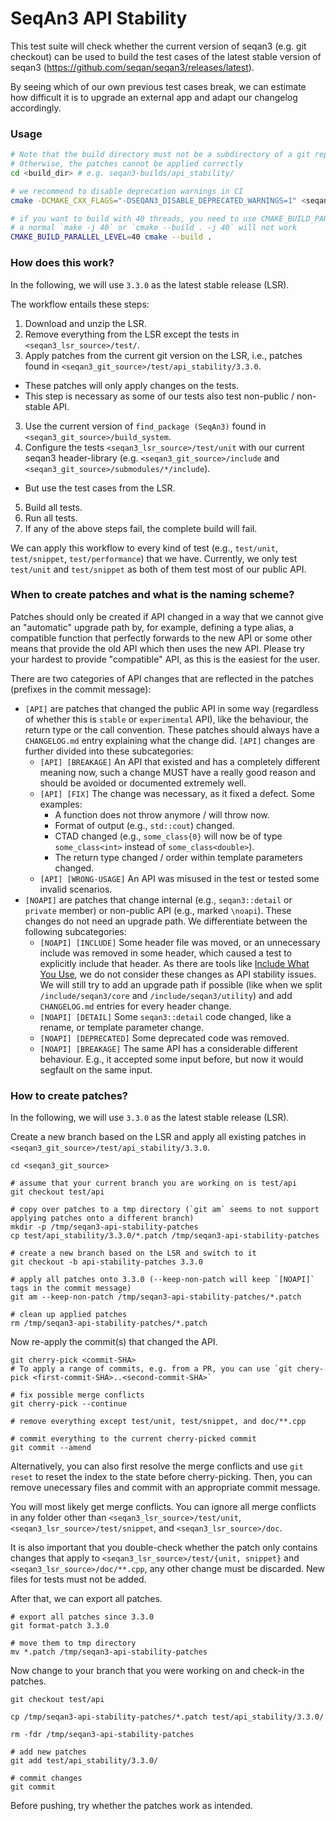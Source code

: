 <!-- SPDX-FileCopyrightText: 2006-2024 Knut Reinert & Freie Universität Berlin
     SPDX-FileCopyrightText: 2016-2024 Knut Reinert & MPI für molekulare Genetik
     SPDX-License-Identifier: CC-BY-4.0
-->

# SeqAn3 API Stability

This test suite will check whether the current version of seqan3 (e.g. git checkout) can be used to build the test cases
of the latest stable version of seqan3 (https://github.com/seqan/seqan3/releases/latest).

By seeing which of our own previous test cases break, we can estimate how difficult it is to upgrade an external app and
adapt our changelog accordingly.

### Usage

```bash
# Note that the build directory must not be a subdirectory of a git repository (a directory containing .git)
# Otherwise, the patches cannot be applied correctly
cd <build_dir> # e.g. seqan3-builds/api_stability/

# we recommend to disable deprecation warnings in CI
cmake -DCMAKE_CXX_FLAGS="-DSEQAN3_DISABLE_DEPRECATED_WARNINGS=1" <seqan3_git_checkout>

# if you want to build with 40 threads, you need to use CMAKE_BUILD_PARALLEL_LEVEL to specify the threads
# a normal `make -j 40` or `cmake --build . -j 40` will not work
CMAKE_BUILD_PARALLEL_LEVEL=40 cmake --build .
```

### How does this work?

In the following, we will use `3.3.0` as the latest stable release (LSR).

The workflow entails these steps:
1. Download and unzip the LSR.
2. Remove everything from the LSR except the tests in `<seqan3_lsr_source>/test/`.
3. Apply patches from the current git version on the LSR, i.e., patches found in
   `<seqan3_git_source>/test/api_stability/3.3.0`.
  * These patches will only apply changes on the tests.
  * This step is necessary as some of our tests also test non-public / non-stable API.
3. Use the current version of `find_package (SeqAn3)` found in `<seqan3_git_source>/build_system`.
4. Configure the tests `<seqan3_lsr_source>/test/unit` with our current seqan3 header-library
   (e.g. `<seqan3_git_source>/include` and `<seqan3_git_source>/submodules/*/include`).
  * But use the test cases from the LSR.
5. Build all tests.
6. Run all tests.
7. If any of the above steps fail, the complete build will fail.

We can apply this workflow to every kind of test (e.g., `test/unit`, `test/snippet`, `test/performance`) that we have.
Currently, we only test `test/unit` and `test/snippet` as both of them test most of our public API.

### When to create patches and what is the naming scheme?

Patches should only be created if API changed in a way that we cannot give an "automatic" upgrade path by, for example,
defining a type alias, a compatible function that perfectly forwards to the new API or some other means that provide the
old API which then uses the new API. Please try your hardest to provide "compatible" API, as this is the easiest for the
user.

There are two categories of API changes that are reflected in the patches (prefixes in the commit message):

* `[API]` are patches that changed the public API in some way (regardless of whether this is `stable` or `experimental`
  API), like the behaviour, the return type or the call convention. These patches should always have a `CHANGELOG.md`
  entry explaining what the change did. `[API]` changes are further divided into these subcategories:
  * `[API] [BREAKAGE]` An API that existed and has a completely different meaning now, such a change MUST have a really
    good reason and should be avoided or documented extremely well.
  * `[API] [FIX]` The change was necessary, as it fixed a defect. Some examples:
    * A function does not throw anymore / will throw now.
    * Format of output (e.g., `std::cout`) changed.
    * CTAD changed (e.g., `some_class{0}` will now be of type `some_class<int>` instead of `some_class<double>`).
    * The return type changed / order within template parameters changed.
  * `[API] [WRONG-USAGE]` An API was misused in the test or tested some invalid scenarios.
* `[NOAPI]` are patches that change internal (e.g., `seqan3::detail` or `private` member) or non-public API (e.g.,
  marked `\noapi`). These changes do not need an upgrade path. We differentiate between the following subcategories:
  * `[NOAPI] [INCLUDE]` Some header file was moved, or an unnecessary include was removed in some header,
    which caused a test to explicitly include that header. As there are tools like [Include What You
    Use](https://github.com/include-what-you-use/include-what-you-use), we do not consider these changes as API
    stability issues. We will still try to add an upgrade path if possible (like when we split `/include/seqan3/core`
    and `/include/seqan3/utility`) and add `CHANGELOG.md` entries for every header change.
  * `[NOAPI] [DETAIL]` Some `seqan3::detail` code changed, like a rename, or template parameter change.
  * `[NOAPI] [DEPRECATED]` Some deprecated code was removed.
  * `[NOAPI] [BREAKAGE]` The same API has a considerable different behaviour. E.g., it accepted some
    input before, but now it would segfault on the same input.


### How to create patches?

In the following, we will use `3.3.0` as the latest stable release (LSR).

Create a new branch based on the LSR and apply all existing patches in `<seqan3_git_source>/test/api_stability/3.3.0`.

```
cd <seqan3_git_source>

# assume that your current branch you are working on is test/api
git checkout test/api

# copy over patches to a tmp directory (`git am` seems to not support applying patches onto a different branch)
mkdir -p /tmp/seqan3-api-stability-patches
cp test/api_stability/3.3.0/*.patch /tmp/seqan3-api-stability-patches

# create a new branch based on the LSR and switch to it
git checkout -b api-stability-patches 3.3.0

# apply all patches onto 3.3.0 (--keep-non-patch will keep `[NOAPI]` tags in the commit message)
git am --keep-non-patch /tmp/seqan3-api-stability-patches/*.patch

# clean up applied patches
rm /tmp/seqan3-api-stability-patches/*.patch
```

Now re-apply the commit(s) that changed the API.

```
git cherry-pick <commit-SHA>
# To apply a range of commits, e.g. from a PR, you can use `git chery-pick <first-commit-SHA>..<second-commit-SHA>`

# fix possible merge conflicts
git cherry-pick --continue

# remove everything except test/unit, test/snippet, and doc/**.cpp

# commit everything to the current cherry-picked commit
git commit --amend
```

Alternatively, you can also first resolve the merge conflicts and use `git reset` to reset the index to the state
before cherry-picking. Then, you can remove unecessary files and commit with an appropriate commit message.

You will most likely get merge conflicts. You can ignore all merge conflicts in any folder other than
`<seqan3_lsr_source>/test/unit`, `<seqan3_lsr_source>/test/snippet`, and `<seqan3_lsr_source>/doc`.

It is also important that you double-check whether the patch only contains changes that apply to
`<seqan3_lsr_source>/test/{unit, snippet}` and `<seqan3_lsr_source>/doc/**.cpp`, any other change must be discarded.
New files for tests must not be added.

After that, we can export all patches.

```
# export all patches since 3.3.0
git format-patch 3.3.0

# move them to tmp directory
mv *.patch /tmp/seqan3-api-stability-patches
```

Now change to your branch that you were working on and check-in the patches.

```
git checkout test/api

cp /tmp/seqan3-api-stability-patches/*.patch test/api_stability/3.3.0/

rm -fdr /tmp/seqan3-api-stability-patches

# add new patches
git add test/api_stability/3.3.0/

# commit changes
git commit
```

Before pushing, try whether the patches work as intended.
